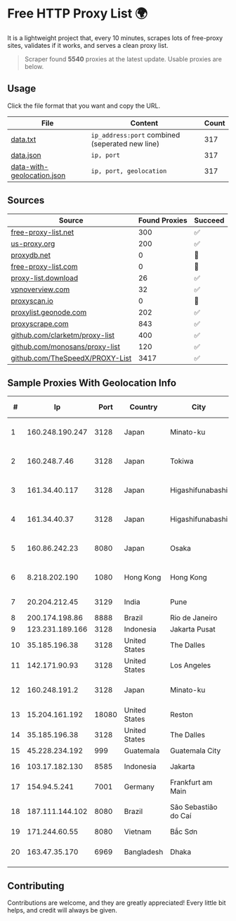 
# Free HTTP Proxy List 🌍

It is a lightweight project that, every 10 minutes, scrapes lots of free-proxy sites, validates if it works, and serves a clean proxy list.


> Scraper found **5540** proxies at the latest update. Usable proxies are below.

## Usage

Click the file format that you want and copy the URL.


|File|Content|Count|
|----|-------|-----|
|[data.txt](https://raw.githubusercontent.com/themiralay/Proxy-List-World/master/data.txt)|`ip_address:port` combined (seperated new line)|317|
|[data.json](https://raw.githubusercontent.com/themiralay/Proxy-List-World/master/data.json)|`ip, port`|317|
|[data-with-geolocation.json](https://raw.githubusercontent.com/themiralay/Proxy-List-World/master/data-with-geolocation.json)|`ip, port, geolocation`|317|

## Sources

|Source|Found Proxies|Succeed|
|------|-------------|-------|
|[free-proxy-list.net](https://free-proxy-list.net)|300|✅|
|[us-proxy.org](https://www.us-proxy.org)|200|✅|
|[proxydb.net](http://proxydb.net)|0|🚫|
|[free-proxy-list.com](https://free-proxy-list.com/?page=&port=&type%5B%5D=http&type%5B%5D=https&up_time=0&search=Search)|0|🚫|
|[proxy-list.download](https://www.proxy-list.download/HTTP)|26|✅|
|[vpnoverview.com](https://vpnoverview.com/privacy/anonymous-browsing/free-proxy-servers)|32|✅|
|[proxyscan.io](https://www.proxyscan.io)|0|🚫|
|[proxylist.geonode.com](https://proxylist.geonode.com/api/proxy-list?limit=300&page=1&sort_by=lastChecked&sort_type=desc&protocols=http,https)|202|✅|
|[proxyscrape.com](https://api.proxyscrape.com/v2/?request=displayproxies&protocol=http&timeout=10000&country=all&ssl=all&anonymity=all)|843|✅|
|[github.com/clarketm/proxy-list](https://raw.githubusercontent.com/clarketm/proxy-list/master/proxy-list-raw.txt)|400|✅|
|[github.com/monosans/proxy-list](https://raw.githubusercontent.com/monosans/proxy-list/main/proxies/http.txt)|120|✅|
|[github.com/TheSpeedX/PROXY-List](https://raw.githubusercontent.com/TheSpeedX/PROXY-List/master/http.txt)|3417|✅|


## Sample Proxies With Geolocation Info

|#|Ip|Port|Country|City|Internet Service Provider|
|-|--|----|-------|----|-------------------------|
|1|160.248.190.247|3128|Japan|Minato-ku|NTT PC Communications, Inc.|
|2|160.248.7.46|3128|Japan|Tokiwa|NTT PC Communications, Inc.|
|3|161.34.40.117|3128|Japan|Higashifunabashi|NTT PC Communications, Inc.|
|4|161.34.40.37|3128|Japan|Higashifunabashi|NTT PC Communications, Inc.|
|5|160.86.242.23|8080|Japan|Osaka|Sony Network Communications Inc|
|6|8.218.202.190|1080|Hong Kong|Hong Kong|Alibaba (US) Technology Co., Ltd.|
|7|20.204.212.45|3129|India|Pune|Microsoft Corporation|
|8|200.174.198.86|8888|Brazil|Rio de Janeiro|Claro S.A|
|9|123.231.189.166|3128|Indonesia|Jakarta Pusat|LINTASARTA|
|10|35.185.196.38|3128|United States|The Dalles|Google LLC|
|11|142.171.90.93|3128|United States|Los Angeles|Multacom Corporation|
|12|160.248.191.2|3128|Japan|Minato-ku|NTT PC Communications, Inc.|
|13|15.204.161.192|18080|United States|Reston|OVH SAS|
|14|35.185.196.38|3128|United States|The Dalles|Google LLC|
|15|45.228.234.192|999|Guatemala|Guatemala City|Infinitum S.A.|
|16|103.17.182.130|8585|Indonesia|Jakarta|PT Tinelo Digital Network|
|17|154.94.5.241|7001|Germany|Frankfurt am Main|Yisu Cloud|
|18|187.111.144.102|8080|Brazil|São Sebastião do Caí|Caezar Provedor de Internet EIRELI|
|19|171.244.60.55|8080|Vietnam|Bắc Sơn|VIETEL|
|20|163.47.35.170|6969|Bangladesh|Dhaka|Link3 Technologies Limited|



## Contributing

Contributions are welcome, and they are greatly appreciated! Every
little bit helps, and credit will always be given.

